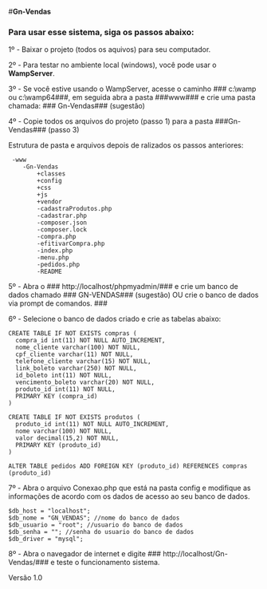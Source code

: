#__Gn-Vendas__

### Para usar esse sistema, siga os passos abaixo: ### 

1º - Baixar o projeto (todos os aquivos) para seu computador.

2º - Para testar no ambiente local (windows), você pode usar o __WampServer__.

3º - Se você estive usando o WampServer, acesse o caminho ### c:\wamp ou c:\wamp64###, em seguida abra a pasta ###www###  e  crie uma pasta chamada: ### Gn-Vendas###  (sugestão) 

4º - Copie todos os arquivos do projeto (passo 1) para a pasta ###Gn-Vendas###  (passo 3)

Estrutura de pasta e arquivos depois de ralizados os passos anteriores:  
 
```
 -www         
    -Gn-Vendas
        +classes
        +config
        +css
        +js
        +vendor
        -cadastraProdutos.php
        -cadastrar.php
        -composer.json
        -composer.lock
        -compra.php
        -efitivarCompra.php
        -index.php
        -menu.php
        -pedidos.php
        -README

```

5º - Abra o ### http://localhost/phpmyadmin/### e crie um banco de dados chamado ### GN-VENDAS###  (sugestão) OU crie o banco de dados via prompt de comandos. ### 

6º - Selecione o banco de dados criado e crie as tabelas abaixo:
 
```
CREATE TABLE IF NOT EXISTS compras (
  compra_id int(11) NOT NULL AUTO_INCREMENT,
  nome_cliente varchar(100) NOT NULL,
  cpf_cliente varchar(11) NOT NULL,
  telefone_cliente varchar(15) NOT NULL,
  link_boleto varchar(250) NOT NULL,
  id_boleto int(11) NOT NULL,
  vencimento_boleto varchar(20) NOT NULL,
  produto_id int(11) NOT NULL,
  PRIMARY KEY (compra_id)
)

CREATE TABLE IF NOT EXISTS produtos (
  produto_id int(11) NOT NULL AUTO_INCREMENT,
  nome varchar(100) NOT NULL,
  valor decimal(15,2) NOT NULL,
  PRIMARY KEY (produto_id)
)

ALTER TABLE pedidos ADD FOREIGN KEY (produto_id) REFERENCES compras (produto_id)
```

7º - Abra o arquivo Conexao.php que está na pasta config e modifique as informações de acordo com os dados de acesso ao seu banco de dados.

```
$db_host = "localhost";
$db_nome = "GN_VENDAS"; //nome do banco de dados
$db_usuario = "root"; //usuario do banco de dados
$db_senha = ""; //senha do usuario do banco de dados
$db_driver = "mysql";
```

8º - Abra o navegador de internet e digite ### http://localhost/Gn-Vendas/###  e teste o funcionamento sistema.


Versão 1.0

